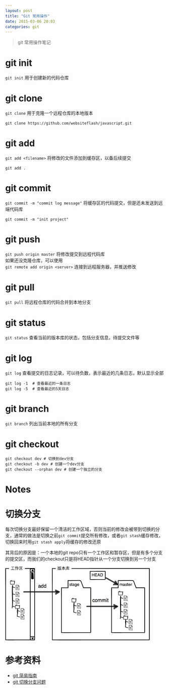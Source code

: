 ```yaml
---
layout: post
title: "Git 常用操作"
date: 2015-03-06 20:03
categories: git
---
```


> git 常用操作笔记

# git init

`git init` 用于创建新的代码仓库

# git clone

`git clone` 用于克隆一个远程仓库的本地版本

    git clone https://github.com/websiteflash/javascript.git

# git add

`git add <filename>` 将修改的文件添加到缓存区，以备后续提交

    git add .

# git commit

`git commit -m "commit log message"` 将缓存区的代码提交，但是还未发送到远端代码库

    git commit -m "init project"

# git push

`git push origin master` 将修改提交到远程代码库  
如果还没克隆仓库，可以使用  
`git remote add origin <server>` 连接到远程服务器，并推送修改  

# git pull

`git pull` 将远程仓库的代码合并到本地分支

# git status

`git status` 查看当前的版本库的状态，包括分支信息，待提交文件等

# git log

`git log` 查看提交的日志记录，可以待负数，表示最近的几条日志，默认显示全部

    git log -1  # 查看最近的一条日志
    git log -5  # 查看最近的5天日志

# git branch

`git branch` 列出当前本地的所有分支

# git checkout

```
git checkout dev # 切换到dev分支
git checkout -b dev # 创建一个dev分支
git checkout --orphan dev # 创建一个独立的分支 
```


# **Notes**

# 切换分支

每次切换分支最好保留一个清洁的工作区域，否则当前的修改会被带到切换的分支，通常的做法是切换之前`git commit`提交所有修改，或者`git stash`缓存修改，切换回来时用`git stash apply`将缓存的修改还原

其背后的原因是：一个本地的git repo只有一个工作区和暂存区，但是有多个分支的提交区，而我们的checkout只是将HEAD指针从一个分支切换到另一个分支

![img local][img-local]

# 参考资料

* [git 简易指南][git-guide]
* [git 切换分支问题][git-checkout]

[img-local]: /assets/images/git/local.png
[git-checkout]: http://segmentfault.com/q/1010000000156026
[git-guide]: http://www.bootcss.com/p/git-guide/